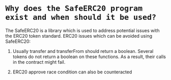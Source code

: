 # `Why does the SafeERC20 program exist and when should it be used?`
The SafeERC20 is a library which is used to address potential issues with the ERC20 token standard.
ERC20 issues which can be avoided using SafeERC20:
1. Usually transfer and transferFrom should return a boolean. Several tokens do not return a boolean on these functions. As a result, their calls in the contract might fail.

2. ERC20 approve race condition can also be counteracted